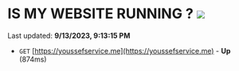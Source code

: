 # IS MY WEBSITE RUNNING ? [![](https://img.shields.io/static/v1?label=Sponsor&message=%E2%9D%A4&logo=GitHub&color=%23fe8e86)](https://github.com/sponsors/<username>)

Last updated: **9/13/2023, 9:13:15 PM**

- `GET` [https://youssefservice.me](https://youssefservice.me) - **Up** (874ms)
